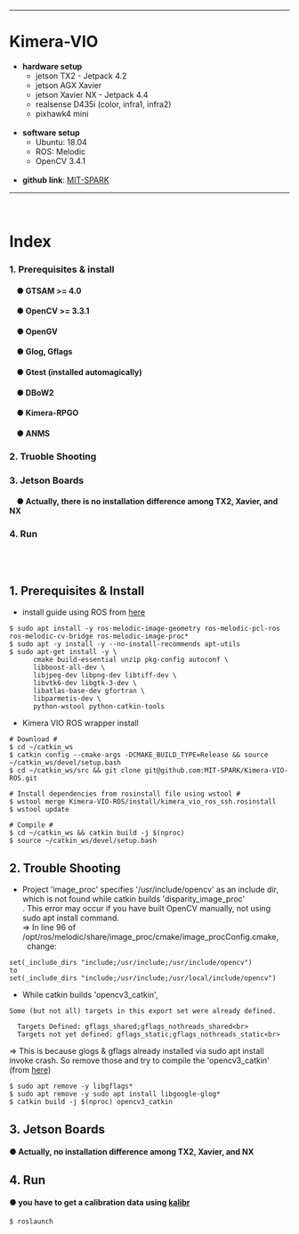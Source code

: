 ***
# Kimera-VIO
+ **hardware setup**
    + jetson TX2 - Jetpack 4.2
    + jetson AGX Xavier
    + jetson Xavier NX - Jetpack 4.4
    + realsense D435i (color, infra1, infra2)
    + pixhawk4 mini
    <br>
+ **software setup**
    + Ubuntu: 18.04 
    + ROS: Melodic 
    + OpenCV 3.4.1
    <br>
+ **github link**: [MIT-SPARK](https://github.com/MIT-SPARK/Kimera-VIO-ROS)
***
<br>




# Index
### 1. Prerequisites & install
####    &nbsp;&nbsp;&nbsp;&nbsp;● GTSAM >= 4.0
####    &nbsp;&nbsp;&nbsp;&nbsp;● OpenCV >= 3.3.1
####    &nbsp;&nbsp;&nbsp;&nbsp;● OpenGV
####    &nbsp;&nbsp;&nbsp;&nbsp;● Glog, Gflags
####    &nbsp;&nbsp;&nbsp;&nbsp;● Gtest (installed automagically)
####    &nbsp;&nbsp;&nbsp;&nbsp;● DBoW2
####    &nbsp;&nbsp;&nbsp;&nbsp;● Kimera-RPGO
####    &nbsp;&nbsp;&nbsp;&nbsp;● ANMS
### 2. Truoble Shooting
### 3. Jetson Boards
####    &nbsp;&nbsp;&nbsp;&nbsp;● Actually, there is no installation difference among TX2, Xavier, and NX
### 4. Run
<br><br>

## 1. Prerequisites & Install
+ install guide using ROS from [here](https://github.com/MIT-SPARK/Kimera-VIO-ROS#1-installation)
```
$ sudo apt install -y ros-melodic-image-geometry ros-melodic-pcl-ros ros-melodic-cv-bridge ros-melodic-image-proc*
$ sudo apt -y install -y --no-install-recommends apt-utils
$ sudo apt-get install -y \
      cmake build-essential unzip pkg-config autoconf \
      libboost-all-dev \
      libjpeg-dev libpng-dev libtiff-dev \
      libvtk6-dev libgtk-3-dev \
      libatlas-base-dev gfortran \
      libparmetis-dev \
      python-wstool python-catkin-tools
```
+ Kimera VIO ROS wrapper install
```
# Download #
$ cd ~/catkin_ws
$ catkin config --cmake-args -DCMAKE_BUILD_TYPE=Release && source ~/catkin_ws/devel/setup.bash
$ cd ~/catkin_ws/src && git clone git@github.com:MIT-SPARK/Kimera-VIO-ROS.git

# Install dependencies from rosinstall file using wstool #
$ wstool merge Kimera-VIO-ROS/install/kimera_vio_ros_ssh.rosinstall
$ wstool update

# Compile #
$ cd ~/catkin_ws && catkin build -j $(nproc)
$ source ~/catkin_ws/devel/setup.bash
```
## 2. Trouble Shooting
+ Project 'image_proc' specifies '/usr/include/opencv' as an include dir,
  which is not found while catkin builds 'disparity_image_proc' <br>. This error may occur if you have built OpenCV manually, not using sudo apt install command. <br>
=> In line 96 of /opt/ros/melodic/share/image_proc/cmake/image_procConfig.cmake, <br>
&nbsp;&nbsp;change:
```
set(_include_dirs "include;/usr/include;/usr/include/opencv")
to
set(_include_dirs "include;/usr/include;/usr/local/include/opencv")
```
+ While catkin builds 'opencv3_catkin', 
```
Some (but not all) targets in this export set were already defined.

  Targets Defined: gflags_shared;gflags_nothreads_shared<br>
  Targets not yet defined: gflags_static;gflags_nothreads_static<br>
```
=> This is because glogs & gflags already installed via sudo apt install invoke crash. So remove those and try to compile the 'opencv3_catkin' (from [here](https://github.com/alibaba/euler/issues/158))<br>
```
$ sudo apt remove -y libgflags*
$ sudo apt remove -y sudo apt install libgoogle-glog*
$ catkin build -j $(nproc) opencv3_catkin
```


## 3. Jetson Boards
#### ● Actually, no installation difference among TX2, Xavier, and NX

## 4. Run
#### ● you have to get a calibration data using [kalibr](https://github.com/zinuok/kalibr)
```
$ roslaunch
```

